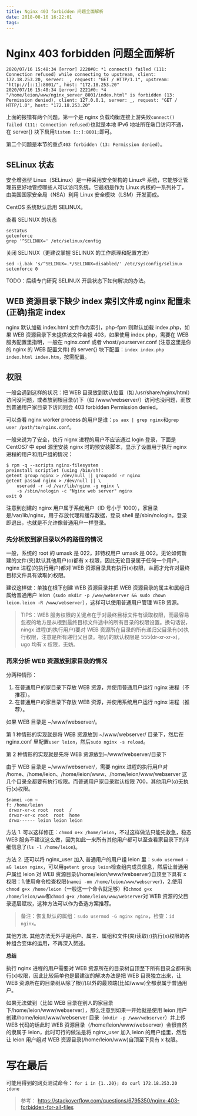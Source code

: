 ```yaml
---
title: Nginx 403 forbidden 问题全面解析
date: 2018-08-16 16:22:01
tags:
---
```


# Nginx 403 forbidden 问题全面解析

```
2020/07/16 15:48:34 [error] 2220#0: *1 connect() failed (111: Connection refused) while connecting to upstream, client: 172.18.253.20, server: _, request: "GET / HTTP/1.1", upstream: "http://[::1]:8001/", host: "172.18.253.20"
2020/07/16 15:48:34 [error] 2221#0: *4 "/home/leion/www/nginx_server_8001/index.html" is forbidden (13: Permission denied), client: 127.0.0.1, server: _, request: "GET / HTTP/1.0", host: "172.18.253.20"
```

上面的报错有两个问题，第一个是 nginx 负载均衡连接上游失败`connect() failed (111: Connection refused)`也就是本地 IPv6 地址所在端口访问不通，在 server{} 块下启用`listen [::]:8001;`即可。

第二个问题是本节的重点`403 forbidden (13: Permission denied)`。

## SELinux 状态

<!-- more -->
安全增强型 Linux（SELinux）是一种采用安全架构的 Linux® 系统，它能够让管理员更好地管控哪些人可以访问系统。它最初是作为 Linux 内核的一系列补丁，由美国国家安全局（NSA）利用 Linux 安全模块（LSM）开发而成。

CentOS 系统默认启用 SELINUX。

查看 SELINUX 的状态

```
sestatus
getenforce
grep '^SELINUX=' /etc/selinux/config
```


关闭 SELINUX（更建议掌握 SELINUX 的工作原理和配置方法）

```
sed -i.bak 's/^SELINUX=.*/SELINUX=disabled/' /etc/sysconfig/selinux
setenforce 0
```

TODO：后续专门研究 SELINUX 开启状态下如何解决的办法。

## WEB 资源目录下缺少 index 索引文件或 nginx 配置未(正确)指定 index

nginx 默认加载 index.html 文件作为索引，php-fpm 则默认加载 index.php，如果 WEB 资源目录下未提供该文件会报 403，如果使用 index.php，需要在 WEB 服务配置里指明，一般在 nginx.conf 或者 vhost/yourserver.conf (注意这里是你的 nginx 的 WEB 配置文件) 的 server{} 块下配置：`index index.php index.html index.htm`，按需配置。

## 权限

一般会遇到这样的状况：把 WEB 目录放到默认位置（如 /usr/share/nginx/html）访问没问题，或者放到根目录(/)下（如 /www/webserver/）访问也没问题，而放到普通用户家目录下访问则会 403 forbidden Permission denied。

可以查看 nginx worker process 的用户是谁：`ps aux | grep nginx`和`grep user /path/to/nginx.conf`。

一般来说为了安全，执行 nignx 进程的用户不应该通过 login 登录，下面是 CentOS7 中 epel 源里安装 nginx 时的预安装脚本，显示了设置用于执行 nginx 进程的用户和用户组的情况：

```
$ rpm -q --scripts nginx-filesystem
preinstall scriptlet (using /bin/sh):
getent group nginx > /dev/null || groupadd -r nginx
getent passwd nginx > /dev/null || \
    useradd -r -d /var/lib/nginx -g nginx \
    -s /sbin/nologin -c "Nginx web server" nginx
exit 0
```

注意到创建的 nginx 用户属于系统用户（ID 号小于 1000），家目录是/var/lib/nginx，用于存放代理和缓存数据，登录 shell 是/sbin/nologin，登录即退出，也就是不允许像普通用户一样登录。

### 先分析放到家目录以外的路径的情况

一般，系统的 root 的 umask 是 022，非特权用户 umask 是 002。无论如何新建的文件(夹)默认其他用户(o)都有 x 权限，因此无论目录属于任何一个用户，nginx 进程(的执行用户)都对 WEB 资源目录具有执行(x)权限，从而才允许对最终目标文件具有读取(r)权限。

建议这样做：单独在根下创建 WEB 资源目录并把 WEB 资源目录的属主和属组归属给普通用户 leion（`sudo mkdir -p /www/webserver && sudo chown leion.leion -R /www/webserver`），这样可以使用普通用户管理 WEB 资源。

> TIPS：WEB 服务权限的关键点在于对最终目标文件有读取权限，而最容易忽视的地方是从根到最终目标文件途中的所有目录的权限设置。换句话说，ningx 进程(的执行用户)要对 WEB 资源所在目录的所有递归父目录有(x)执行权限，注意是所有递归父目录。根(/)的默认权限是 555(dr-xr-xr-x)，ugo 均有 x 权限，无妨。

### 再来分析 WEB 资源放到家目录的情况

分两种情形：

1. 在普通用户的家目录下存放 WEB 资源，并使用普通用户运行 nginx 进程（不推荐）。
2. 在普通用户的家目录下存放 WEB 资源，并使用系统用户运行 nginx 进程（推荐）。

如果 WEB 目录是 ~/www/webserver/。

第 1 种情形的实现就是将 WEB 资源放到 ~/www/webserver/ 目录下，然后在 nginx.conf 里配置`user leion`，然后`sudo nginx -s reload`。

第 2 种情形的实现就是先将 WEB 资源放到~/www/webserver/目录下

由于 WEB 目录是 ~/www/webserver/，需要 nginx 进程的执行用户对 /home、/home/leion、/home/leion/www、/home/leion/www/webserver 这几个目录全都要有执行权限。而普通用户家目录默认权限 700，其他用户(o)无执行(x)权限。

```
$namei -om ~
f: /home/leion
 drwxr-xr-x root  root  /
 drwxr-xr-x root  root  home
 drwx------ leion leion leion
```

方法 1. 可以这样修正：`chmod o+x /home/leion`，不过这样做法只能先救急，稳态 WEB 服务不建议这么做，因为如此一来所有其他用户都可以至查看家目录下的详细信息了(`ls -l /home/leion`)。

方法 2. 还可以将 nginx_user 加入 普通用户的用户组 leion 里：`sudo usermod -aG leion nginx`，可以用`getent group leion`检查组内成员信息，然后让普通用户属组 leion 对 WEB 资源目录(/home/leion/www/webserver)自顶至下具有 x 权限：1.使用命令检查权限(`namei -om /home/leion/www/webserver`)，2.使用`chmod g+x /home/leion`（一般这一个命令就足够）和`chmod g+x /home/leion/www`和`chmod g+x /home/leion/www/webserver`对 WEB 资源的父目录逐层赋权，这种方法可以作为备选方案推荐。

> 备注：恢复默认的属组：`sudo usermod -G nginx nginx`，检查：`id nginx`。

其他方法. 其他方法无外乎是用户、属主、属组和文件(夹)读取(r)执行(x)权限的各种组合变体的运用，不再深入赘述。

**总结**

执行 nginx 进程的用户需要对 WEB 资源所在的目录树自顶至下所有目录全都有执行(x)权限，因此比较简单也是最建议的解决办法是把 WEB 目录独立出来，让 WEB 资源所在的目录树从除了根(/)以外的最顶端(比如/www)全都隶属于普通用户。

如果无法做到（比如 WEB 目录在别人的家目录下/home/leion/www/webserver），那么注意到如果一开始就是使用 leion 用户创建/home/leion/www/webserver 目录（`mkdir -p /www/webserver`）并上传 WEB 代码的话此时 WEB 资源目录（/home/leion/www/webserver）会很自然的隶属于 leion，此时可行的做法是将 nginx_user 加入 leion 的用户组里，然后让 leion 用户组对 WEB 资源目录(/home/leion/www)自顶至下具有 x 权限。

# 写在最后

可能用得到的网页测试命令：
`for i in {1..20}; do curl 172.18.253.20 ;done`

> 参考：
> <https://stackoverflow.com/questions/6795350/nginx-403-forbidden-for-all-files>
